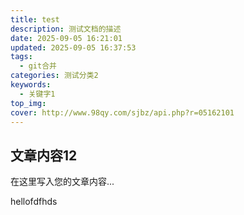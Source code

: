 ```yaml
---
title: test
description: 测试文档的描述
date: 2025-09-05 16:21:01
updated: 2025-09-05 16:37:53
tags:
  - git合并
categories: 测试分类2
keywords:
  - 关键字1
top_img:
cover: http://www.98qy.com/sjbz/api.php?r=05162101
---
```



## 文章内容12

在这里写入您的文章内容...


hellofdfhds 